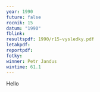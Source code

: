 ```yaml
---
year: 1990
future: false
rocnik: 15
datum: "1990"
fblink: 
resultspdf: 1990/r15-vysledky.pdf
letakpdf: 
reportpdf: 
fotky: 
winner: Petr Jandus
wintime: 61.1
---
```

Hello